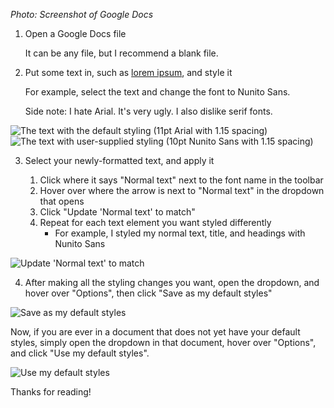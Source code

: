 *Photo: Screenshot of Google Docs*

1. Open a Google Docs file

   It can be any file, but I recommend a blank file.

2. Put some text in, such as [lorem ipsum](https://loremipsum.io/), and style it

   For example, select the text and change the font to Nunito Sans.

   Side note: I hate Arial. It's very ugly. I also dislike serif fonts.

![The text with the default styling (11pt Arial with 1.15 spacing)](https://i.ibb.co/VJ6F41c/Text.png)
![The text with user-supplied styling (10pt Nunito Sans with 1.15 spacing)](https://i.ibb.co/DDM9rrP/Styled-Text.png)

3. Select your newly-formatted text, and apply it

   1. Click where it says "Normal text" next to the font name in the toolbar
   2. Hover over where the arrow is next to "Normal text" in the dropdown that opens
   3. Click "Update 'Normal text' to match"
   4. Repeat for each text element you want styled differently
        - For example, I styled my normal text, title, and headings with Nunito Sans

![Update 'Normal text' to match](https://i.ibb.co/ZWWynbK/Update-Normal-Text-To-Match.png)

4. After making all the styling changes you want, open the dropdown, and hover over
   "Options", then click "Save as my default styles"

![Save as my default styles](https://i.ibb.co/4FNw8x8/Save-As-My-Default-Styles.png)

Now, if you are ever in a document that does not yet have your default styles,
simply open the dropdown in that document, hover over "Options", and click "Use
my default styles".

![Use my default styles](https://i.ibb.co/dtzVcM5/Use-My-Default-Styles.png)

Thanks for reading!
